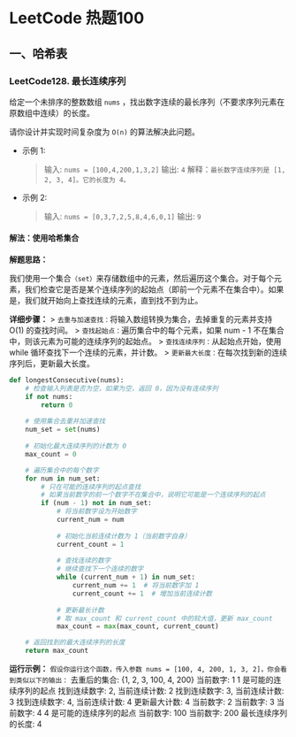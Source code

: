 # LeetCode 热题100

## 一、哈希表

### LeetCode128. 最长连续序列

给定一个未排序的整数数组 `nums` ，找出数字连续的最长序列（不要求序列元素在原数组中连续）的长度。

请你设计并实现时间复杂度为 `O(n)` 的算法解决此问题。

* 示例 1:
    > 输入: `nums = [100,4,200,1,3,2]`
    > 输出: `4`
    > 解释：`最长数字连续序列是 [1, 2, 3, 4]。它的长度为 4。`


* 示例 2:

    > 输入: `nums = [0,3,7,2,5,8,4,6,0,1]`
    > 输出: `9`

#### 解法：使用哈希集合
**解题思路：** 

我们使用一个集合`（set）`来存储数组中的元素，然后遍历这个集合。对于每个元素，我们检查它是否是某个连续序列的起始点（即前一个元素不在集合中）。如果是，我们就开始向上查找连续的元素，直到找不到为止。

**详细步骤：**
    > `去重与加速查找：`将输入数组转换为集合，去掉重复的元素并支持 O(1) 的查找时间。
    > `查找起始点：`遍历集合中的每个元素，如果 num - 1 不在集合中，则该元素为可能的连续序列的起始点。
    > `查找连续序列：`从起始点开始，使用 while 循环查找下一个连续的元素，并计数。
    > `更新最大长度：`在每次找到新的连续序列后，更新最大长度。

```python
def longestConsecutive(nums):
    # 检查输入列表是否为空，如果为空，返回 0，因为没有连续序列
    if not nums:
        return 0
    
    # 使用集合去重并加速查找
    num_set = set(nums)
    
    # 初始化最大连续序列的计数为 0
    max_count = 0

    # 遍历集合中的每个数字
    for num in num_set:
        # 只在可能的连续序列的起点查找
        # 如果当前数字的前一个数字不在集合中，说明它可能是一个连续序列的起点
        if (num - 1) not in num_set:
            # 将当前数字设为开始数字
            current_num = num
            
            # 初始化当前连续计数为 1（当前数字自身）
            current_count = 1
            
            # 查找连续的数字
            # 继续查找下一个连续的数字
            while (current_num + 1) in num_set:
                current_num += 1  # 将当前数字加 1
                current_count += 1  # 增加当前连续计数
            
            # 更新最长计数
            # 取 max_count 和 current_count 中的较大值，更新 max_count
            max_count = max(max_count, current_count)

    # 返回找到的最大连续序列的长度
    return max_count

```
**运行示例：**
`假设你运行这个函数，传入参数 nums = [100, 4, 200, 1, 3, 2]，你会看到类似以下的输出：`
去重后的集合: {1, 2, 3, 100, 4, 200}
当前数字: 1
1 是可能的连续序列的起点
找到连续数字: 2, 当前连续计数: 2
找到连续数字: 3, 当前连续计数: 3
找到连续数字: 4, 当前连续计数: 4
更新最大计数: 4
当前数字: 2
当前数字: 3
当前数字: 4
4 是可能的连续序列的起点
当前数字: 100
当前数字: 200
最长连续序列的长度: 4

